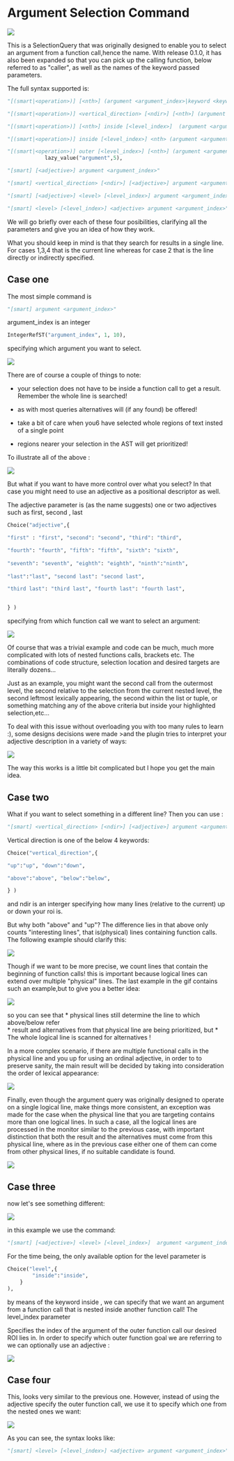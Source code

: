 # Argument Selection Command

![](./gif/arg0.gif)

This is a SelectionQuery that was originally designed to enable you to select an argument from a function call,hence the name. With release 0.1.0, it has also been expanded so that you can pick up the calling function, below referred to as "caller", as well as the names of the keyword passed parameters.

The full syntax supported is:

```python
"[(smart|<operation>)] [<nth>] (argument <argument_index>|keyword <keyword_index>|caller [<sub_index>])"

"[(smart|<operation>)] <vertical_direction> [<ndir>] [<nth>] (argument <argument_index>|keyword <keyword_index>|caller [<sub_index>])"

"[(smart|<operation>)] [<nth>] inside [<level_index>]  (argument <argument_index>|keyword <keyword_index>|caller [<sub_index>])"

"[(smart|<operation>)] inside [<level_index>] <nth> (argument <argument_index>|keyword <keyword_index>|caller [<sub_index>])"

"[(smart|<operation>)] outer [<level_index>] [<nth>] (argument <argument_index>|keyword <keyword_index>|caller [<sub_index>])": 
            lazy_value("argument",5),
```

```python
"[smart] [<adjective>] argument <argument_index>"

"[smart] <vertical_direction> [<ndir>] [<adjective>] argument <argument_index>"

"[smart] [<adjective>] <level> [<level_index>] argument <argument_index>"

"[smart] <level> [<level_index>] <adjective> argument <argument_index>"
```

We will go briefly over each of these four posibilities, clarifying all the parameters and give you an idea of how they work. 

What you should keep in mind is that they search for results in a single line. For cases 1,3,4 that is the current line whereas for case 2 that is the line directly or indirectly specified.

## Case one 
The most simple command is 

```python
"[smart] argument <argument_index>"
```
argument_index is an integer

```python 
IntegerRefST("argument_index", 1, 10),
```
specifying which argument you want to select.

![](./gif/arg1.gif)

There are of course a couple of things to note:

* your selection does not have to be inside a function call to get a result. Remember the whole line is searched!

* as with most queries alternatives will (if any found) be offered!

* take a bit of care when you6 have selected whole regions of text insted of a single point

* regions nearer your selection in the AST will get prioritized!

To illustrate all of the above :


![](./gif/arg2.gif)


But what if you want to have more control over what you select?  In that case you might need to use an adjective as a positional descriptor as well. 

The adjective parameter is (as the name suggests) one or two adjectives such as first, second , last

```python
Choice("adjective",{ 

"first" : "first", "second": "second", "third": "third",

"fourth": "fourth", "fifth": "fifth", "sixth": "sixth",
 
"seventh": "seventh", "eighth": "eighth", "ninth":"ninth", 
  
"last":"last", "second last": "second last",

"third last": "third last", "fourth last": "fourth last", 


} )
```

specifying from which function call we want to select an argument:

![](./gif/arg3.gif)

Of course that was a trivial example and code can be much, much more complicated with lots of nested functions calls, brackets etc. The combinations of code structure, selection location and desired targets are literally dozens...

Just as an example, you might want the second call from the outermost level, the second relative to the selection from the current nested level, the second leftmost lexically appearing, the second within the list or tuple, or something matching any of the above criteria but inside your highlighted selection,etc... 

To deal with this issue without overloading you with too many rules to learn :), some designs decisions were made  >and the plugin tries to interpret your adjective description in a variety of ways:

![](./gif/arg4.gif)

The way this works is a little bit complicated but I hope you get the main idea.

## Case two 
 
What if you want to select something in a different line? Then you can use :
```python
"[smart] <vertical_direction> [<ndir>] [<adjective>] argument <argument_index>"
```  
Vertical direction is one of the below 4 keywords:
```python
Choice("vertical_direction",{ 

"up":"up", "down":"down",

"above":"above", "below":"below", 

} )
```
and ndir is an interger specifying how many lines (relative to the current) up or down your roi is.


But why both "above" and "up"? The difference lies in that above only counts "interesting lines", that is(physical) lines containing function calls. The following example should clarify this:

![](./gif/arg5.gif)

Though if we want to be more precise, we count lines that contain the beginning of function calls! this is important because logical lines can extend over multiple "physical" lines. The last example in the gif contains such an example,but to give you a better idea:

![](./gif/arg9.gif)

 so you can see that
	* physical lines still determine the line to which above/below refer  
	* result and  alternatives from that physical line are  being prioritized, but 
	* The whole logical line is scanned for alternatives ! 

In a more complex scenario, if there are multiple functional calls in the physical line and you up for using an ordinal adjective, in order to to preserve sanity, the main result will be decided by taking into consideration the order of lexical appearance:

![](./gif/arg10.gif)


Finally, even though the argument query was originally designed to operate on a single logical line, make things more consistent, an exception was made for the case when the physical line that you are targeting contains more than one logical lines. In such a case, all the logical lines are processed in the monitor similar to the previous case, with important distinction that both the result and the alternatives must come from this physical line, where as in the previous case either one of them can come from other physical lines, if no suitable candidate is found.

![](./gif/arg11.gif)




## Case three

now let's see something different:

![](./gif/arg6.gif)

in this example we use the command:

```python
"[smart] [<adjective>] <level> [<level_index>]  argument <argument_index>"
```
For the time being, the only available option for the level parameter is

```python
Choice("level",{
		"inside":"inside",
	}
),
```
by means of the keyword inside , we can specify that we want an argument from a function call that is nested inside another function call! The level_index parameter

Specifies the index of the argument of the outer function call our desired ROI lies in. In order to specify which outer function goal we are referring to we can optionally use an adjective :

![](./gif/arg7.gif)


## Case four

This, looks very similar to the previous one. However, instead of using the adjective specify the outer function call, we use it to specify which one from the nested ones we want:

![](./gif/arg8.gif)

As you can see, the syntax looks like:

```python
"[smart] <level> [<level_index>] <adjective> argument <argument_index>"
```




